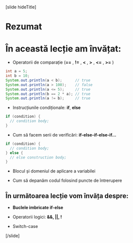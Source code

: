 [slide hideTitle]
# Rezumat

# În această lecție am învățat: 

- Operatorii de comparație (**==** , **!=** , **<** , **>** , **<=** , **>=** )

```java live
int a = 5;
int b = 10;
System.out.println(a < b);      // true
System.out.println(a > 100);    // false
System.out.println(a <= 5);     // true
System.out.println(b == 2 * a); // true
System.out.println(a != b);     // true
```

- Instrucțiunile condiționale: **if**, **else**

```java
if (condition) {
  // condition body;
}
```

- Cum să facem serii de verificări: **if-else-if-else-if...**

```java
if (condition) {
  // condition body;
} else {
  // else construction body;
}
```

- Blocul și domeniul de aplicare a variabilei

- Cum să depanăm codul folosind puncte de întrerupere

## În următoarea lecție vom învăța despre:

- **Buclele imbricate if-else** 

- Operatorii logici: **&&, ||, !**

- Switch-case


[/slide]